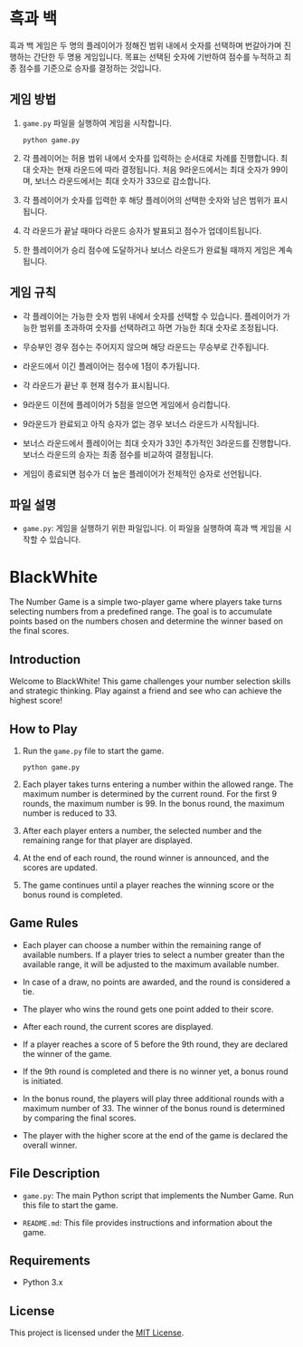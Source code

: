 
# 흑과 백

흑과 백 게임은 두 명의 플레이어가 정해진 범위 내에서 숫자를 선택하며 번갈아가며 진행하는 간단한 두 명용 게임입니다. 목표는 선택된 숫자에 기반하여 점수를 누적하고 최종 점수를 기준으로 승자를 결정하는 것입니다.

## 게임 방법

1. `game.py` 파일을 실행하여 게임을 시작합니다.
    ```shell
    python game.py
    ```

2. 각 플레이어는 허용 범위 내에서 숫자를 입력하는 순서대로 차례를 진행합니다. 최대 숫자는 현재 라운드에 따라 결정됩니다. 처음 9라운드에서는 최대 숫자가 99이며, 보너스 라운드에서는 최대 숫자가 33으로 감소합니다.

3. 각 플레이어가 숫자를 입력한 후 해당 플레이어의 선택한 숫자와 남은 범위가 표시됩니다.

4. 각 라운드가 끝날 때마다 라운드 승자가 발표되고 점수가 업데이트됩니다.

5. 한 플레이어가 승리 점수에 도달하거나 보너스 라운드가 완료될 때까지 게임은 계속됩니다.

## 게임 규칙

- 각 플레이어는 가능한 숫자 범위 내에서 숫자를 선택할 수 있습니다. 플레이어가 가능한 범위를 초과하여 숫자를 선택하려고 하면 가능한 최대 숫자로 조정됩니다.

- 무승부인 경우 점수는 주어지지 않으며 해당 라운드는 무승부로 간주됩니다.

- 라운드에서 이긴 플레이어는 점수에 1점이 추가됩니다.

- 각 라운드가 끝난 후 현재 점수가 표시됩니다.

- 9라운드 이전에 플레이어가 5점을 얻으면 게임에서 승리합니다.

- 9라운드가 완료되고 아직 승자가 없는 경우 보너스 라운드가 시작됩니다.

- 보너스 라운드에서 플레이어는 최대 숫자가 33인 추가적인 3라운드를 진행합니다. 보너스 라운드의 승자는 최종 점수를 비교하여 결정됩니다.

- 게임이 종료되면 점수가 더 높은 플레이어가 전체적인 승자로 선언됩니다.

## 파일 설명

- `game.py`: 게임을 실행하기 위한 파일입니다. 이 파일을 실행하여 흑과 백 게임을 시작할 수 있습니다.

# BlackWhite

The Number Game is a simple two-player game where players take turns selecting numbers from a predefined range. The goal is to accumulate points based on the numbers chosen and determine the winner based on the final scores.

## Introduction

Welcome to BlackWhite! This game challenges your number selection skills and strategic thinking. Play against a friend and see who can achieve the highest score!

## How to Play

1. Run the `game.py` file to start the game.
    ```shell
   python game.py
   ```

2. Each player takes turns entering a number within the allowed range. The maximum number is determined by the current round. For the first 9 rounds, the maximum number is 99. In the bonus round, the maximum number is reduced to 33.

3. After each player enters a number, the selected number and the remaining range for that player are displayed.

4. At the end of each round, the round winner is announced, and the scores are updated.

5. The game continues until a player reaches the winning score or the bonus round is completed.

## Game Rules

- Each player can choose a number within the remaining range of available numbers. If a player tries to select a number greater than the available range, it will be adjusted to the maximum available number.

- In case of a draw, no points are awarded, and the round is considered a tie.

- The player who wins the round gets one point added to their score.

- After each round, the current scores are displayed.

- If a player reaches a score of 5 before the 9th round, they are declared the winner of the game.

- If the 9th round is completed and there is no winner yet, a bonus round is initiated.

- In the bonus round, the players will play three additional rounds with a maximum number of 33. The winner of the bonus round is determined by comparing the final scores.

- The player with the higher score at the end of the game is declared the overall winner.

## File Description

- `game.py`: The main Python script that implements the Number Game. Run this file to start the game.

- `README.md`: This file provides instructions and information about the game.

## Requirements

- Python 3.x

## License

This project is licensed under the [MIT License](https://opensource.org/licenses/MIT).
